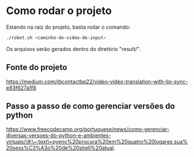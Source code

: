 # Como rodar o projeto

Estando na raiz do projeto, basta rodar o comando:

```sh
./robot.sh <caminho-do-video-de-input>
```

Os arquivos serão gerados dentro do diretório "result/".

## Fonte do projeto
https://medium.com/@contactbp22/video-video-translation-with-lip-sync-e83f627a1f8

## Passo a passo de como gerenciar versões do python
https://www.freecodecamp.org/portuguese/news/como-gerenciar-diversas-versoes-do-python-e-ambientes-virtuais/\#:\~:text\=pyenv%20procura%20em%20quatro%20lugares,sua%20sess%C3%A3o%20de%20shell%20atual.
